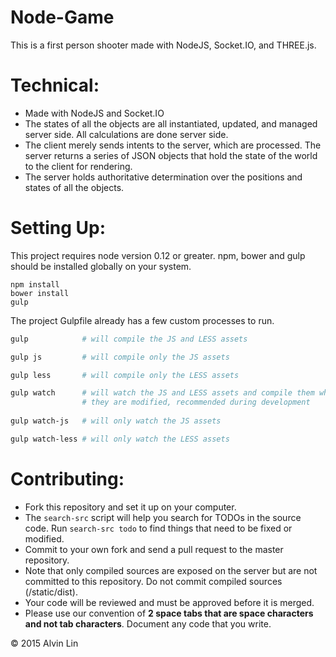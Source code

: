 # Node-Game

This is a first person shooter made with NodeJS, Socket.IO, and THREE.js.

# Technical:
  - Made with NodeJS and Socket.IO
  - The states of all the objects are all instantiated, updated, and managed
  server side. All calculations are done server side.
  - The client merely sends intents to the server, which are processed. The
  server returns a series of JSON objects that hold the state of the world to
  the client for rendering.
  - The server holds authoritative determination over the positions and states
  of all the objects.

# Setting Up:
  This project requires node version 0.12 or greater.
  npm, bower and gulp should be installed globally on your system.
  ```
  npm install
  bower install
  gulp
  ```
  The project Gulpfile already has a few custom processes to run.  
  ```bash
  gulp            # will compile the JS and LESS assets
  
  gulp js         # will compile only the JS assets
  
  gulp less       # will compile only the LESS assets
  
  gulp watch      # will watch the JS and LESS assets and compile them when
                  # they are modified, recommended during development
                
  gulp watch-js   # will only watch the JS assets
  
  gulp watch-less # will only watch the LESS assets
  ```
  
# Contributing:
  - Fork this repository and set it up on your computer.
  - The `search-src` script will help you search for TODOs in the source code.
  Run `search-src todo` to find things that need to be fixed or modified.
  - Commit to your own fork and send a pull request to the master repository.
  - Note that only compiled sources are exposed on the server but are not
  committed to this repository. Do not commit compiled sources (/static/dist).
  - Your code will be reviewed and must be approved before it is merged.
  - Please use our convention of **2 space tabs that are space characters and
  not tab characters**. Document any code that you write.

&copy; 2015 Alvin Lin
